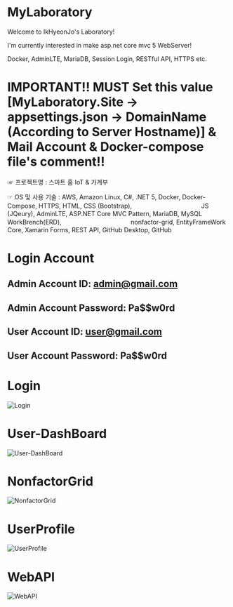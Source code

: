 # MyLaboratory
Welcome to IkHyeonJo's Laboratory!

I'm currently interested in make asp.net core mvc 5 WebServer!

Docker, AdminLTE, MariaDB, Session Login, RESTful API, HTTPS etc.

# IMPORTANT!! MUST Set this value [MyLaboratory.Site -> appsettings.json -> DomainName (According to Server Hostname)] & Mail Account & Docker-compose file's comment!!

☞ 프로젝트명 : 스마트 홈 IoT & 가계부

☞ OS 및 사용 기술 : AWS, Amazon Linux, C#, .NET 5, Docker, Docker-Compose, HTTPS, HTML, CSS (Bootstrap), 
　　　　　　　　　　　JS (JQeury), AdminLTE, ASP.NET Core MVC Pattern, MariaDB, MySQL WorkBrench(ERD), 
　　　　　　　　　　　nonfactor-grid, EntityFrameWork Core, Xamarin Forms, REST API, GitHub Desktop, GitHub

# Login Account

## Admin Account ID: admin@gmail.com
## Admin Account Password: Pa$$w0rd

## User Account ID: user@gmail.com
## User Account Password: Pa$$w0rd

# Login
![Login](https://user-images.githubusercontent.com/20404991/132020270-488a1ab7-448c-44d9-938a-40ce32d6d364.jpg)

# User-DashBoard
![User-DashBoard](https://user-images.githubusercontent.com/20404991/132020299-e5adb366-9041-44f9-ad56-f2bb606028d5.jpg)

# NonfactorGrid
![NonfactorGrid](https://user-images.githubusercontent.com/20404991/132020455-e66897ef-ece8-4e71-b323-6ebb72f6b110.jpg)

# UserProfile
![UserProfile](https://user-images.githubusercontent.com/20404991/132020484-4b633287-a1b1-48b0-8340-ae3ead83235a.jpg)

# WebAPI
![WebAPI](https://user-images.githubusercontent.com/20404991/132020514-13951172-3bcd-48a5-bfe0-a8328cdb766a.jpg)
